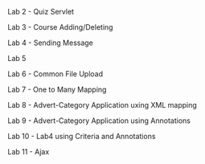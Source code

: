   Lab 2 - Quiz Servlet 
  
  Lab 3 - Course Adding/Deleting
  
  Lab 4 - Sending Message
  
  Lab 5 
  
  Lab 6 - Common File Upload 
  
  Lab 7 - One to Many Mapping 
  
  Lab 8 - Advert-Category Application uxing XML mapping
  
  Lab 9 - Advert-Category Application using Annotations 
  
  Lab 10 - Lab4 using Criteria and Annotations 
  
  Lab 11 - Ajax 

